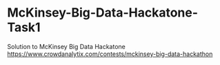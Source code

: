 # McKinsey-Big-Data-Hackatone-Task1
Solution to McKinsey Big Data Hackatone https://www.crowdanalytix.com/contests/mckinsey-big-data-hackathon
